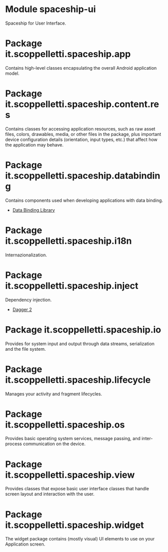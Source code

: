 # Module spaceship-ui

Spaceship for User Interface.

# Package it.scoppelletti.spaceship.app

Contains high-level classes encapsulating the overall Android application model.

# Package it.scoppelletti.spaceship.content.res

Contains classes for accessing application resources, such as raw asset files,
colors, drawables, media, or other files in the package, plus important device
configuration details (orientation, input types, etc.) that affect how the
application may behave.

# Package it.scoppelletti.spaceship.databinding

Contains components used when developing applications with data binding.

* [Data Binding Library](http://developer.android.com/topic/libraries/data-binding)

# Package it.scoppelletti.spaceship.i18n

Internazionalization.

# Package it.scoppelletti.spaceship.inject

Dependency injection.

* [Dagger 2](http://google.github.io/dagger)

# Package it.scoppelletti.spaceship.io

Provides for system input and output through data streams, serialization and the
file system.

# Package it.scoppelletti.spaceship.lifecycle

Manages your activity and fragment lifecycles.

# Package it.scoppelletti.spaceship.os

Provides basic operating system services, message passing, and inter-process
communication on the device.

# Package it.scoppelletti.spaceship.view

Provides classes that expose basic user interface classes that handle screen
layout and interaction with the user.

# Package it.scoppelletti.spaceship.widget

The widget package contains (mostly visual) UI elements to use on your
Application screen.
